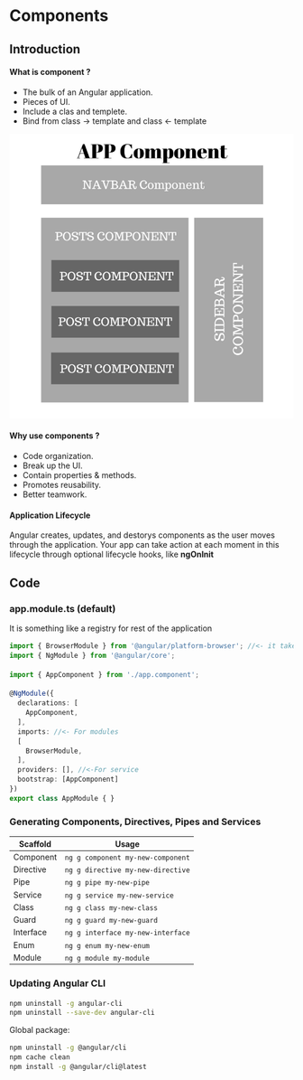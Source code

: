 # Components


## Introduction
#### What is component ?
 
- The bulk of an Angular application.
- Pieces of UI.
- Include a clas and templete.
- Bind from class -> template and class <- template
<img src="appComponents.png" />
 
#### Why use components ?
- Code organization.
- Break up the UI.
- Contain properties & methods.
- Promotes reusability.
- Better teamwork.

#### Application Lifecycle
<p>Angular creates, updates, and destorys components as the user moves through the application. Your app can take action at each moment in this lifecycle through optional lifecycle hooks, like <strong>ngOnInit</strong></p>

## Code

### app.module.ts (default)
It is something like a registry for rest of the application
```TypeScript
import { BrowserModule } from '@angular/platform-browser'; //<- it takes care of display contents on the browser
import { NgModule } from '@angular/core';

import { AppComponent } from './app.component';

@NgModule({
  declarations: [
    AppComponent,
  ],
  imports: //<- For modules
  [
    BrowserModule,
  ],
  providers: [], //<-For service
  bootstrap: [AppComponent]
})
export class AppModule { }

```
### Generating Components, Directives, Pipes and Services
Scaffold  | Usage
---       | ---
Component | `ng g component my-new-component`
Directive | `ng g directive my-new-directive`
Pipe | `ng g pipe my-new-pipe`
Service | `ng g service my-new-service`
Class  | `ng g class my-new-class`
Guard  | `ng g guard my-new-guard`
Interface | `ng g interface my-new-interface`
Enum   | `ng g enum my-new-enum`
Module | `ng g module my-module`

### Updating Angular CLI

```bash
npm uninstall -g angular-cli
npm uninstall --save-dev angular-cli
```

Global package:
```bash
npm uninstall -g @angular/cli
npm cache clean
npm install -g @angular/cli@latest
```

